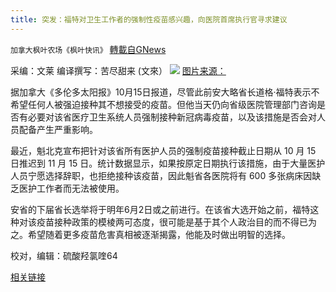 ```yaml
---
title: 突发：福特对卫生工作者的强制性疫苗感兴趣，向医院首席执行官寻求建议
---
```

`加拿大枫叶农场《枫叶快讯》` [轉載自GNews](https://gnews.org/zh-hans/1600914/)

采编：文莱     编译撰写：苦尽甜来 (文來）
![](https://assets.gnews.org/wp-content/uploads/2021/10/doug-ford.jpg)
[图片来源：](https://www.tvo.org/article/the-vaccine-passport-is-a-win-for-doug-ford-lets-hope-it-doesnt-go-to-his-head)

据加拿大《多伦多太阳报》10月15日报道，尽管此前安大略省长道格·福特表示不希望任何人被强迫接种其不想接受的疫苗。但他当天仍向省级医院管理部门咨询是否有必要对该省医疗卫生系统人员强制接种新冠病毒疫苗，以及该措施是否会对人员配备产生严重影响。

最近，魁北克宣布把针对该省所有医护人员的强制疫苗接种截止日期从 10 月 15 日推迟到 11 月 15 日。统计数据显示，如果按原定日期执行该措施，由于大量医护人员宁愿选择辞职，也拒绝接种该疫苗，因此魁省各医院将有 600 多张病床因缺乏医护工作者而无法被使用。

安省的下届省长选举将于明年6月2日或之前进行。在该省大选开始之前，福特这种对该疫苗接种政策的模棱两可态度，很可能是基于其个人政治目的而不得已为之。希望随着更多疫苗危害真相被逐渐揭露，他能及时做出明智的选择。

校对，编辑：硫酸羟氯喹64

[相关链接](https://thepostmillennial.com/breaking-ford-interested-in-mandatory-vaccines-for-health-workers-asks-hospital-ceos-for-advise)
